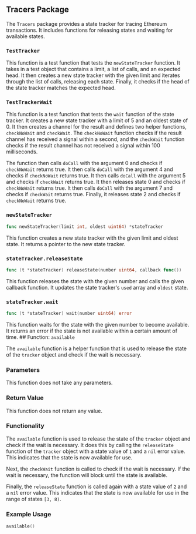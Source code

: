 ## Tracers Package

The `Tracers` package provides a state tracker for tracing Ethereum transactions. It includes functions for releasing states and waiting for available states.

### `TestTracker`

This function is a test function that tests the `newStateTracker` function. It takes in a test object that contains a limit, a list of calls, and an expected head. It then creates a new state tracker with the given limit and iterates through the list of calls, releasing each state. Finally, it checks if the head of the state tracker matches the expected head.

### `TestTrackerWait`

This function is a test function that tests the `wait` function of the state tracker. It creates a new state tracker with a limit of 5 and an oldest state of 0. It then creates a channel for the result and defines two helper functions, `checkNoWait` and `checkWait`. The `checkNoWait` function checks if the result channel has received a signal within a second, and the `checkWait` function checks if the result channel has not received a signal within 100 milliseconds. 

The function then calls `doCall` with the argument 0 and checks if `checkNoWait` returns true. It then calls `doCall` with the argument 4 and checks if `checkNoWait` returns true. It then calls `doCall` with the argument 5 and checks if `checkWait` returns true. It then releases state 0 and checks if `checkNoWait` returns true. It then calls `doCall` with the argument 7 and checks if `checkWait` returns true. Finally, it releases state 2 and checks if `checkNoWait` returns true. 

### `newStateTracker`

```go
func newStateTracker(limit int, oldest uint64) *stateTracker
```

This function creates a new state tracker with the given limit and oldest state. It returns a pointer to the new state tracker.

### `stateTracker.releaseState`

```go
func (t *stateTracker) releaseState(number uint64, callback func())
```

This function releases the state with the given number and calls the given callback function. It updates the state tracker's `used` array and `oldest` state.

### `stateTracker.wait`

```go
func (t *stateTracker) wait(number uint64) error
```

This function waits for the state with the given number to become available. It returns an error if the state is not available within a certain amount of time. ## Function: `available`

The `available` function is a helper function that is used to release the state of the `tracker` object and check if the wait is necessary. 

### Parameters
This function does not take any parameters.

### Return Value
This function does not return any value.

### Functionality
The `available` function is used to release the state of the `tracker` object and check if the wait is necessary. It does this by calling the `releaseState` function of the `tracker` object with a state value of `1` and a `nil` error value. This indicates that the state is now available for use. 

Next, the `checkWait` function is called to check if the wait is necessary. If the wait is necessary, the function will block until the state is available. 

Finally, the `releaseState` function is called again with a state value of `2` and a `nil` error value. This indicates that the state is now available for use in the range of states `[3, 8)`.

### Example Usage
```go
available()
```